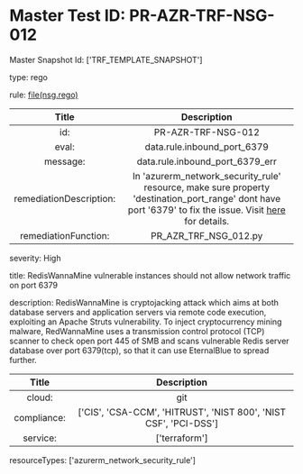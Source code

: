 



# Master Test ID: PR-AZR-TRF-NSG-012


Master Snapshot Id: ['TRF_TEMPLATE_SNAPSHOT']

type: rego

rule: [file(nsg.rego)]  
  
  
  
  

|Title|Description|
| :---: | :---: |
|id: |PR-AZR-TRF-NSG-012|
|eval: |data.rule.inbound_port_6379|
|message: |data.rule.inbound_port_6379_err|
|remediationDescription: |In 'azurerm_network_security_rule' resource, make sure property 'destination_port_range' dont have port '6379' to fix the issue. Visit <a href='https://registry.terraform.io/providers/hashicorp/azurerm/latest/docs/resources/network_security_rule#destination_port_range' target='_blank'>here</a> for details.|
|remediationFunction: |PR_AZR_TRF_NSG_012.py|


severity: High

title: RedisWannaMine vulnerable instances should not allow network traffic on port 6379

description: RedisWannaMine is cryptojacking attack which aims at both database servers and application servers via remote code execution, exploiting an Apache Struts vulnerability. To inject cryptocurrency mining malware, RedWannaMine uses a transmission control protocol (TCP) scanner to check open port 445 of SMB and scans vulnerable Redis server database over port 6379(tcp), so that it can use EternalBlue to spread further.  
  
  

|Title|Description|
| :---: | :---: |
|cloud: |git|
|compliance: |['CIS', 'CSA-CCM', 'HITRUST', 'NIST 800', 'NIST CSF', 'PCI-DSS']|
|service: |['terraform']|


resourceTypes: ['azurerm_network_security_rule']


[file(nsg.rego)]: https://github.com/prancer-io/prancer-compliance-test/tree/master/azure/terraform/nsg.rego
